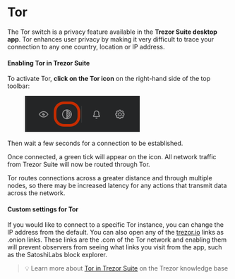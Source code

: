 # Tor

The Tor switch is a privacy feature available in the **Trezor Suite desktop app**. Tor enhances user privacy by making it very difficult to trace your connection to any one country, location or IP address.

#### Enabling Tor in Trezor Suite

To activate Tor, **click on the Tor icon** on the right-hand side of the top toolbar:

<figure><img src="../../../.gitbook/assets/Tor_in-Suite_Highlight.webp" alt=""><figcaption></figcaption></figure>

Then wait a few seconds for a connection to be established.

Once connected, a green tick will appear on the icon. All network traffic from Trezor Suite will now be routed through Tor.

Tor routes connections across a greater distance and through multiple nodes, so there may be increased latency for any actions that transmit data across the network.

#### Custom settings for Tor

If you would like to connect to a specific Tor instance, you can change the IP address from the default. You can also open any of the [trezor.io](http://trezor.io) links as .onion links. These links are the .com of the Tor network and enabling them will prevent observers from seeing what links you visit from the app, such as the SatoshiLabs block explorer.

> 💡 Learn more about [Tor in Trezor Suite](https://trezor.io/guides/trezor-suite/trezor-suite-desktop/tor-in-trezor-suite) on the Trezor knowledge base
